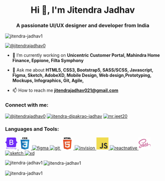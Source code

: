 <h1 align="center">Hi 👋, I'm Jitendra Jadhav</h1>
<h3 align="center">A passionate UI/UX designer and developer from India</h3>

<p align="left"> <img src="https://komarev.com/ghpvc/?username=jitendra-jadhav1&label=Profile%20views&color=0e75b6&style=flat" alt="jitendra-jadhav1" /> </p>

<p align="left"> <a href="https://twitter.com/@jitendrajadhav0" target="blank"><img src="https://img.shields.io/twitter/follow/@jitendrajadhav0?logo=twitter&style=for-the-badge" alt="@jitendrajadhav0" /></a> </p>

- 🔭 I’m currently working on **Unicentric Customer Portal, Mahindra Home Finance, Eppione, Filta Symphony**

- 💬 Ask me about **HTML5, CSS3, Bootstrap5, SASS/SCSS, Javascript, Figma, Sketch, AdobeXD, Mobile Design, Web design,Prototyping, Mockups, Infographics, Git, Agile,**

- 📫 How to reach me **jitendrajadhav021@gmail.com**

<h3 align="left">Connect with me:</h3>
<p align="left">
<a href="https://twitter.com/@jitendrajadhav0" target="blank"><img align="center" src="https://raw.githubusercontent.com/rahuldkjain/github-profile-readme-generator/master/src/images/icons/Social/twitter.svg" alt="@jitendrajadhav0" height="30" width="40" /></a>
<a href="https://linkedin.com/in/jitendra-dipakrao-jadhav" target="blank"><img align="center" src="https://raw.githubusercontent.com/rahuldkjain/github-profile-readme-generator/master/src/images/icons/Social/linked-in-alt.svg" alt="jitendra-dipakrao-jadhav" height="30" width="40" /></a>
<a href="https://instagram.com/mr.jeet20" target="blank"><img align="center" src="https://raw.githubusercontent.com/rahuldkjain/github-profile-readme-generator/master/src/images/icons/Social/instagram.svg" alt="mr.jeet20" height="30" width="40" /></a>
</p>

<h3 align="left">Languages and Tools:</h3>
<p align="left"> <a href="https://getbootstrap.com" target="_blank" rel="noreferrer"> <img src="https://raw.githubusercontent.com/devicons/devicon/master/icons/bootstrap/bootstrap-plain-wordmark.svg" alt="bootstrap" width="40" height="40"/> </a> <a href="https://www.w3schools.com/css/" target="_blank" rel="noreferrer"> <img src="https://raw.githubusercontent.com/devicons/devicon/master/icons/css3/css3-original-wordmark.svg" alt="css3" width="40" height="40"/> </a> <a href="https://www.figma.com/" target="_blank" rel="noreferrer"> <img src="https://www.vectorlogo.zone/logos/figma/figma-icon.svg" alt="figma" width="40" height="40"/> </a> <a href="https://git-scm.com/" target="_blank" rel="noreferrer"> <img src="https://www.vectorlogo.zone/logos/git-scm/git-scm-icon.svg" alt="git" width="40" height="40"/> </a> <a href="https://www.w3.org/html/" target="_blank" rel="noreferrer"> <img src="https://raw.githubusercontent.com/devicons/devicon/master/icons/html5/html5-original-wordmark.svg" alt="html5" width="40" height="40"/> </a> <a href="https://www.invisionapp.com/" target="_blank" rel="noreferrer"> <img src="https://www.vectorlogo.zone/logos/invisionapp/invisionapp-icon.svg" alt="invision" width="40" height="40"/> </a> <a href="https://developer.mozilla.org/en-US/docs/Web/JavaScript" target="_blank" rel="noreferrer"> <img src="https://raw.githubusercontent.com/devicons/devicon/master/icons/javascript/javascript-original.svg" alt="javascript" width="40" height="40"/> </a> <a href="https://reactnative.dev/" target="_blank" rel="noreferrer"> <img src="https://reactnative.dev/img/header_logo.svg" alt="reactnative" width="40" height="40"/> </a> <a href="https://sass-lang.com" target="_blank" rel="noreferrer"> <img src="https://raw.githubusercontent.com/devicons/devicon/master/icons/sass/sass-original.svg" alt="sass" width="40" height="40"/> </a> <a href="https://www.sketch.com/" target="_blank" rel="noreferrer"> <img src="https://www.vectorlogo.zone/logos/sketchapp/sketchapp-icon.svg" alt="sketch" width="40" height="40"/> </a> <a href="https://www.adobe.com/products/xd.html" target="_blank" rel="noreferrer"> <img src="https://cdn.worldvectorlogo.com/logos/adobe-xd.svg" alt="xd" width="40" height="40"/> </a> </p>

<p><img align="left" src="https://github-readme-stats.vercel.app/api/top-langs?username=jitendra-jadhav1&show_icons=true&locale=en&layout=compact" alt="jitendra-jadhav1" /></p>

<p>&nbsp;<img align="center" src="https://github-readme-stats.vercel.app/api?username=jitendra-jadhav1&show_icons=true&locale=en" alt="jitendra-jadhav1" /></p>

<p><img align="center" src="https://github-readme-streak-stats.herokuapp.com/?user=jitendra-jadhav1&" alt="jitendra-jadhav1" /></p>

